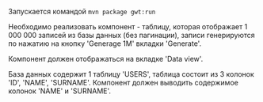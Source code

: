 Запускается командой `mvn package gwt:run`

Необходимо реализовать компонент - таблицу, которая отображает 1 000 000 записей из базы данных (без пагинации),
записи генерируются по нажатию на кнопку 'Generage 1M' вкладки 'Generate'.

Компонент должен отображаться на вкладке 'Data view'.

База данных содержит 1 таблицу 'USERS', таблица состоит из 3 колонок 'ID', 'NAME', 'SURNAME'.
Компонент должен выводить содержимое колонок 'NAME' и 'SURNAME'.
